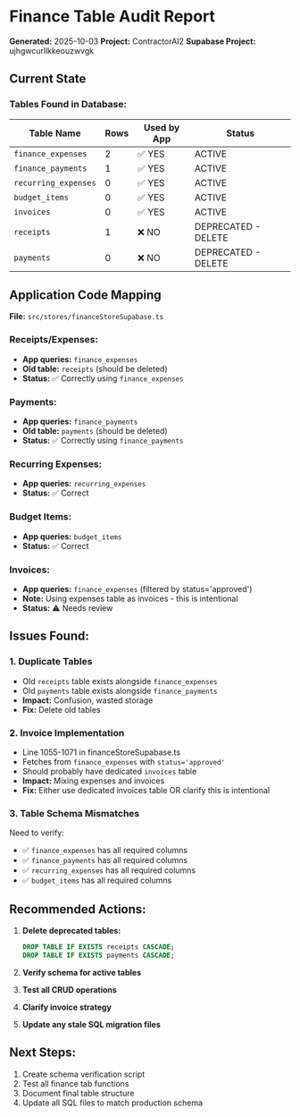 # Finance Table Audit Report
**Generated:** 2025-10-03
**Project:** ContractorAI2
**Supabase Project:** ujhgwcurllkkeouzwvgk

## Current State

### Tables Found in Database:

| Table Name | Rows | Used by App | Status |
|------------|------|-------------|--------|
| `finance_expenses` | 2 | ✅ YES | ACTIVE |
| `finance_payments` | 1 | ✅ YES | ACTIVE |
| `recurring_expenses` | 0 | ✅ YES | ACTIVE |
| `budget_items` | 0 | ✅ YES | ACTIVE |
| `invoices` | 0 | ✅ YES | ACTIVE |
| `receipts` | 1 | ❌ NO | DEPRECATED - DELETE |
| `payments` | 0 | ❌ NO | DEPRECATED - DELETE |

## Application Code Mapping

**File:** `src/stores/financeStoreSupabase.ts`

### Receipts/Expenses:
- **App queries:** `finance_expenses`
- **Old table:** `receipts` (should be deleted)
- **Status:** ✅ Correctly using `finance_expenses`

### Payments:
- **App queries:** `finance_payments`
- **Old table:** `payments` (should be deleted)
- **Status:** ✅ Correctly using `finance_payments`

### Recurring Expenses:
- **App queries:** `recurring_expenses`
- **Status:** ✅ Correct

### Budget Items:
- **App queries:** `budget_items`
- **Status:** ✅ Correct

### Invoices:
- **App queries:** `finance_expenses` (filtered by status='approved')
- **Note:** Using expenses table as invoices - this is intentional
- **Status:** ⚠️ Needs review

## Issues Found:

### 1. Duplicate Tables
- Old `receipts` table exists alongside `finance_expenses`
- Old `payments` table exists alongside `finance_payments`
- **Impact:** Confusion, wasted storage
- **Fix:** Delete old tables

### 2. Invoice Implementation
- Line 1055-1071 in financeStoreSupabase.ts
- Fetches from `finance_expenses` with `status='approved'`
- Should probably have dedicated `invoices` table
- **Impact:** Mixing expenses and invoices
- **Fix:** Either use dedicated invoices table OR clarify this is intentional

### 3. Table Schema Mismatches
Need to verify:
- ✅ `finance_expenses` has all required columns
- ✅ `finance_payments` has all required columns
- ✅ `recurring_expenses` has all required columns
- ✅ `budget_items` has all required columns

## Recommended Actions:

1. **Delete deprecated tables:**
   ```sql
   DROP TABLE IF EXISTS receipts CASCADE;
   DROP TABLE IF EXISTS payments CASCADE;
   ```

2. **Verify schema for active tables**
3. **Test all CRUD operations**
4. **Clarify invoice strategy**
5. **Update any stale SQL migration files**

## Next Steps:
1. Create schema verification script
2. Test all finance tab functions
3. Document final table structure
4. Update all SQL files to match production schema
